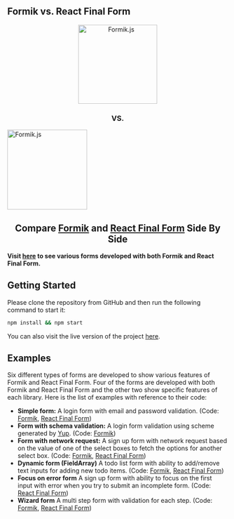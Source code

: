 ## Formik vs. React Final Form

<p align="center">
  <img src="https://user-images.githubusercontent.com/4060187/61057426-4e5a4600-a3c3-11e9-9114-630743e05814.png" width="180" alt="Formik.js" />
  <h3 align='center'> VS. </h3>
  <img src="https://raw.githubusercontent.com/final-form/react-final-form/HEAD/banner.png"  height="182" alt="Formik.js" />
</p>

<h2 align='center'> Compare <a target="_blank" rel="noopener noreferrer" href="https://github.com/jaredpalmer/formik">Formik</a> and <a target="_blank" rel="noopener noreferrer" href='https://github.com/final-form/react-final-form'>React Final Form</a> Side By Side</h2>

**Visit [here](https://hosseintalebi.github.io/formik-vs-react-final-form/) to see various forms developed with both Formik and React Final Form.**

## Getting Started

Please clone the repository from GitHub and then run the following command to start it:

```bash
npm install && npm start
```

You can also visit the live version of the project [here](https://hosseintalebi.github.io/formik-vs-react-final-form/).

## Examples

Six different types of forms are developed to show various features of Formik and React Final Form. Four of the forms are developed with both Formik and React Final Form and the other two show specific features of each library. Here is the list of examples with reference to their code:

- **Simple form:** A login form with email and password validation. (Code: [Formik](https://github.com/hosseintalebi/formik-vs-react-final-form/blob/master/src/components/formik/SimpleForm.jsx), [React Final Form](https://github.com/hosseintalebi/formik-vs-react-final-form/blob/master/src/components/react-final-form/SimpleForm.jsx))
- **Form with schema validation:** A login form validation using scheme generated by [Yup](https://github.com/jquense/yup). (Code: [Formik](https://github.com/hosseintalebi/formik-vs-react-final-form/blob/master/src/components/formik/FormWithYup.jsx))
- **Form with network request:** A sign up form with network request based on the value of one of the select boxes to fetch the options for another select box. (Code: [Formik](https://github.com/hosseintalebi/formik-vs-react-final-form/blob/master/src/components/formik/FormWithFetch.jsx), [React Final Form](https://github.com/hosseintalebi/formik-vs-react-final-form/blob/master/src/components/react-final-form/FormWithFetch.jsx))
- **Dynamic form (FieldArray)** A todo list form with ability to add/remove text inputs for adding new todo items. (Code: [Formik](https://github.com/hosseintalebi/formik-vs-react-final-form/blob/master/src/components/formik/FormWithDynamicInput.jsx), [React Final Form](https://github.com/hosseintalebi/formik-vs-react-final-form/blob/master/src/components/react-final-form/FormWithDynamicInput.jsx))
- **Focus on error form** A sign up form with ability to focus on the first input with error when you try to submit an incomplete form. (Code: [React Final Form](https://github.com/hosseintalebi/formik-vs-react-final-form/blob/master/src/components/react-final-form/FormWithErrorFocus.jsx))
- **Wizard form** A multi step form with validation for each step. (Code: [Formik](https://github.com/hosseintalebi/formik-vs-react-final-form/blob/master/src/components/formik/WizardForm.jsx), [React Final Form](https://github.com/hosseintalebi/formik-vs-react-final-form/blob/master/src/components/react-final-form/WizardForm.jsx))
